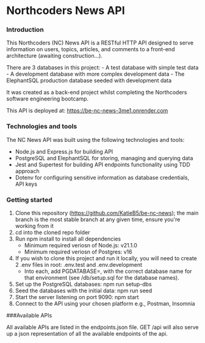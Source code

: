 # Northcoders News API

### Introduction

This Northcoders (NC) News API is a RESTful HTTP API designed to serve information on users, topics, articles, and comments to a front-end architecture (awaiting construction...). 

There are 3 databases in this project:
    - A test database with simple test data
    - A development database with more complex development data
    - The ElephantSQL production database seeded with development data

It was created as a back-end project whilst completing the Northcoders software engineering bootcamp.

This API is deployed at: https://be-nc-news-3me1.onrender.com 

### Technologies and tools
The NC News API was built using the following technologies and tools:

- Node.js and Express.js for building API
- PostgreSQL and ElephantSQL for storing, managing and querying data
- Jest and Supertest for building API endpoints functionality using TDD approach
- Dotenv for configuring sensitive information as database credentials, API keys

### Getting started
1. Clone this repository (https://github.com/KatieB5/be-nc-news); the main branch is the most stable branch at any given time, ensure you're working from it
2. cd into the cloned repo folder
3. Run npm install to install all dependencies
    - Minimum required veriosn of Node.js: v21.1.0
    - Minimum required veriosn of Postgres: v16
4. If you wish to clone this project and run it locally, you will need to create 2 .env files in root: .env.test and .env.development
    - Into each, add PGDATABASE=, with the correct database name for that environment (see /db/setup.sql for the database names).
5. Set up the PostgreSQL databases: npm run setup-dbs
6. Seed the databases with the initial data: npm run seed
7. Start the server listening on port 9090: npm start
8. Connect to the API using your chosen platform e.g., Postman, Insomnia

###Available APIs

All available APIs are listed in the endpoints.json file. GET /api will also serve up a json representation of all the available endpoints of the api.

